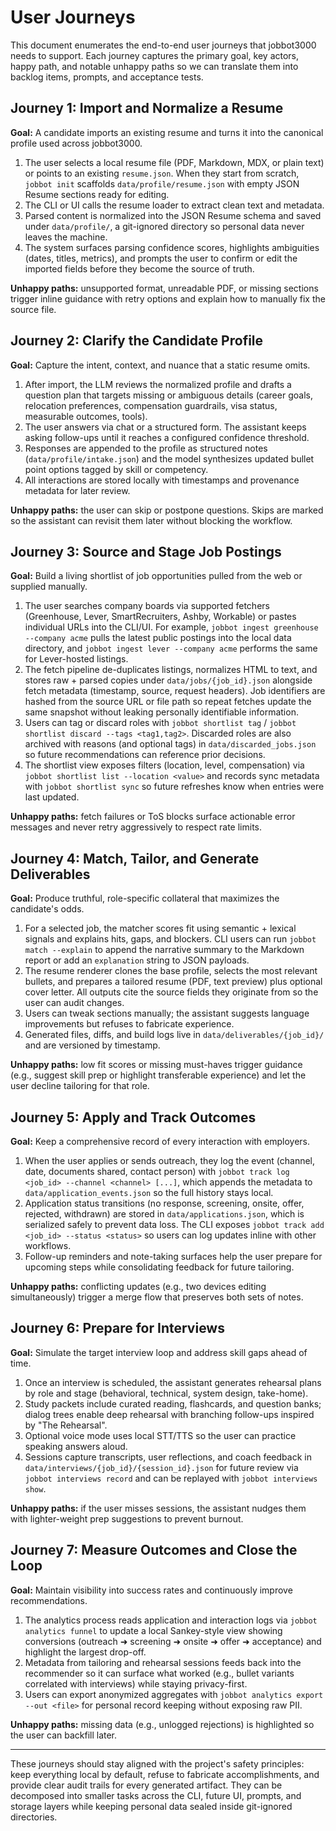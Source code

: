 # User Journeys

This document enumerates the end-to-end user journeys that jobbot3000 needs to support. Each
journey captures the primary goal, key actors, happy path, and notable unhappy paths so we can
translate them into backlog items, prompts, and acceptance tests.

## Journey 1: Import and Normalize a Resume

**Goal:** A candidate imports an existing resume and turns it into the canonical profile used across
jobbot3000.

1. The user selects a local resume file (PDF, Markdown, MDX, or plain text) or points to an existing
   `resume.json`. When they start from scratch, `jobbot init` scaffolds
   `data/profile/resume.json` with empty JSON Resume sections ready for editing.
2. The CLI or UI calls the resume loader to extract clean text and metadata.
3. Parsed content is normalized into the JSON Resume schema and saved under `data/profile/`, a
   git-ignored directory so personal data never leaves the machine.
4. The system surfaces parsing confidence scores, highlights ambiguities (dates, titles, metrics),
   and prompts the user to confirm or edit the imported fields before they become the source of
   truth.

**Unhappy paths:** unsupported format, unreadable PDF, or missing sections trigger inline guidance
with retry options and explain how to manually fix the source file.

## Journey 2: Clarify the Candidate Profile

**Goal:** Capture the intent, context, and nuance that a static resume omits.

1. After import, the LLM reviews the normalized profile and drafts a question plan that targets
   missing or ambiguous details (career goals, relocation preferences, compensation guardrails,
   visa status, measurable outcomes, tools).
2. The user answers via chat or a structured form. The assistant keeps asking follow-ups until it
   reaches a configured confidence threshold.
3. Responses are appended to the profile as structured notes (`data/profile/intake.json`) and the
   model synthesizes updated bullet point options tagged by skill or competency.
4. All interactions are stored locally with timestamps and provenance metadata for later review.

**Unhappy paths:** the user can skip or postpone questions. Skips are marked so the assistant can
revisit them later without blocking the workflow.

## Journey 3: Source and Stage Job Postings

**Goal:** Build a living shortlist of job opportunities pulled from the web or supplied manually.

1. The user searches company boards via supported fetchers (Greenhouse, Lever, SmartRecruiters,
   Ashby, Workable) or pastes individual URLs into the CLI/UI. For example,
   `jobbot ingest greenhouse --company acme` pulls the latest public postings into the local
   data directory, and `jobbot ingest lever --company acme` performs the same for Lever-hosted
   listings.
2. The fetch pipeline de-duplicates listings, normalizes HTML to text, and stores raw + parsed
   copies under `data/jobs/{job_id}.json` alongside fetch metadata (timestamp, source, request
   headers). Job identifiers are hashed from the source URL or file path so repeat fetches update
   the same snapshot without leaking personally identifiable information.
3. Users can tag or discard roles with `jobbot shortlist tag` /
   `jobbot shortlist discard --tags <tag1,tag2>`.
   Discarded roles are also archived with reasons (and optional tags) in
   `data/discarded_jobs.json` so future recommendations can reference prior decisions.
4. The shortlist view exposes filters (location, level, compensation) via
   `jobbot shortlist list --location <value>` and records sync metadata with
   `jobbot shortlist sync` so future refreshes know when entries were last updated.

**Unhappy paths:** fetch failures or ToS blocks surface actionable error messages and never retry
aggressively to respect rate limits.

## Journey 4: Match, Tailor, and Generate Deliverables

**Goal:** Produce truthful, role-specific collateral that maximizes the candidate's odds.

1. For a selected job, the matcher scores fit using semantic + lexical signals and explains hits,
   gaps, and blockers. CLI users can run `jobbot match --explain` to append the narrative summary to
   the Markdown report or add an `explanation` string to JSON payloads.
2. The resume renderer clones the base profile, selects the most relevant bullets, and prepares a
   tailored resume (PDF, text preview) plus optional cover letter. All outputs cite the source
   fields they originate from so the user can audit changes.
3. Users can tweak sections manually; the assistant suggests language improvements but refuses to
   fabricate experience.
4. Generated files, diffs, and build logs live in `data/deliverables/{job_id}/` and are versioned by
   timestamp.

**Unhappy paths:** low fit scores or missing must-haves trigger guidance
  (e.g., suggest skill prep or highlight transferable experience) and let the user decline
  tailoring for that role.

## Journey 5: Apply and Track Outcomes

**Goal:** Keep a comprehensive record of every interaction with employers.

1. When the user applies or sends outreach, they log the event (channel, date, documents shared,
   contact person) with `jobbot track log <job_id> --channel <channel> [...]`, which appends the
   metadata to `data/application_events.json` so the full history stays local.
2. Application status transitions (no response, screening, onsite, offer, rejected, withdrawn) are
   stored in `data/applications.json`, which is serialized safely to prevent data loss. The CLI
   exposes `jobbot track add <job_id> --status <status>` so users can log updates inline with other
   workflows.
3. Follow-up reminders and note-taking surfaces help the user prepare for upcoming steps while
   consolidating feedback for future tailoring.

**Unhappy paths:** conflicting updates (e.g., two devices editing simultaneously) trigger a merge
flow that preserves both sets of notes.

## Journey 6: Prepare for Interviews

**Goal:** Simulate the target interview loop and address skill gaps ahead of time.

1. Once an interview is scheduled, the assistant generates rehearsal plans by role and stage
   (behavioral, technical, system design, take-home).
2. Study packets include curated reading, flashcards, and question banks; dialog trees enable deep
   rehearsal with branching follow-ups inspired by "The Rehearsal".
3. Optional voice mode uses local STT/TTS so the user can practice speaking answers aloud.
4. Sessions capture transcripts, user reflections, and coach feedback in
   `data/interviews/{job_id}/{session_id}.json` for future review via
   `jobbot interviews record` and can be replayed with
   `jobbot interviews show`.

**Unhappy paths:** if the user misses sessions, the assistant nudges them with lighter-weight prep
suggestions to prevent burnout.

## Journey 7: Measure Outcomes and Close the Loop

**Goal:** Maintain visibility into success rates and continuously improve recommendations.

1. The analytics process reads application and interaction logs via `jobbot analytics funnel`
   to update a local Sankey-style view showing conversions (outreach ➜ screening ➜ onsite ➜ offer
   ➜ acceptance) and highlight the largest drop-off.
2. Metadata from tailoring and rehearsal sessions feeds back into the recommender so it can surface
   what worked (e.g., bullet variants correlated with interviews) while staying privacy-first.
3. Users can export anonymized aggregates with `jobbot analytics export --out <file>` for personal
   record keeping without exposing raw PII.

**Unhappy paths:** missing data (e.g., unlogged rejections) is highlighted so the user can backfill
   later.

---

These journeys should stay aligned with the project's safety principles: keep everything local by
default, refuse to fabricate accomplishments, and provide clear audit trails for every generated
artifact. They can be decomposed into smaller tasks across the CLI, future UI, prompts, and storage
layers while keeping personal data sealed inside git-ignored directories.
